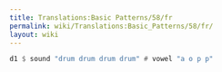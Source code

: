 ```yaml
---
title: Translations:Basic Patterns/58/fr
permalink: wiki/Translations:Basic_Patterns/58/fr/
layout: wiki
---
```


``` Haskell
d1 $ sound "drum drum drum drum" # vowel "a o p p"
```
